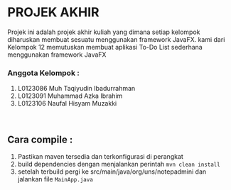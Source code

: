 # PROJEK AKHIR
Projek ini adalah projek akhir kuliah yang dimana setiap kelompok diharuskan membuat sesuatu menggunakan framework JavaFX. kami dari Kelompok 12 memutuskan membuat aplikasi To-Do List sederhana menggunakan framework JavaFX
<br>

### Anggota Kelompok :
1. L0123086 Muh Taqiyudin Ibadurrahman 
2. L0123091 Muhammad Azka Ibrahim
3. L0123106 Naufal Hisyam Muzakki
<br>




## Cara compile :
1. Pastikan maven tersedia dan terkonfigurasi di perangkat
2. build dependencies dengan menjalankan perintah `mvn clean install`
3. setelah terbuild  pergi ke src/main/java/org/uns/notepadmini dan jalankan file `MainApp.java`
